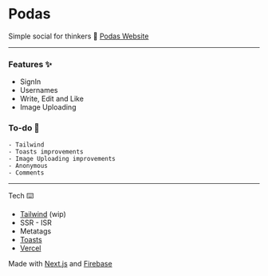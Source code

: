 
# Podas

Simple social for thinkers 🤯 [Podas Website](https://social-test-podas.vercel.app/) 

---

### Features ✨

- SignIn
- Usernames
- Write, Edit and Like  
- Image Uploading


### To-do 📝
```
- Tailwind
- Toasts improvements
- Image Uploading improvements
- Anonymous
- Comments
```

---

Tech ⌨️

- [Tailwind](https://tailwindcss.com/) (wip)
- SSR - ISR
- Metatags
- [Toasts](https://react-hot-toast.com/)
- [Vercel](https://vercel.com/)

Made with [Next.js](https://nextjs.org/) and [Firebase](https://firebase.google.com)

